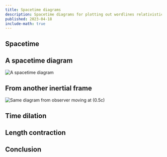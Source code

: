 ```yaml
---
title: Spacetime diagrams
description: Spacetime diagrams for plotting out wordlines relativistically.
published: 2023-04-18
include-math: true
---
```


## Spacetime

## A spacetime diagram

![A spacetime diagram](/diagrams/article/relativity/diagrams/worldline.svg)

## From another inertial frame

![Same diagram from observer moving at \(0.5c\)](/diagrams/article/relativity/diagrams/worldline-50.svg)

## Time dilation

## Length contraction

## Conclusion
